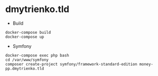 # dmytrienko.tld
* Build

```
docker-compose build
docker-compose up
```
* Symfony
```
docker-compose exec php bash
cd /var/www/symfony
composer create-project symfony/framework-standard-edition money-pp.dmytrienko.tld
```
